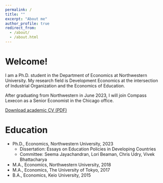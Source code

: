 ```yaml
---
permalink: /
title: ""
excerpt: "About me"
author_profile: true
redirect_from: 
  - /about/
  - /about.html
---
```


Welcome!
======
I am a Ph.D. student in the Department of Economics at Northwestern University. My research field is Development Economics at the intersection of Industrial Organization and the Economics of Education. 

After graduating from Northwestern in June 2023, I will join Compass Lexecon as a Senior Economist in the Chicago office.

[Download academic CV (PDF)](http://KensukeMaeba.github.io/files/Maeba_CV.pdf)

Education
======
* Ph.D., Economics, Northwestern University, 2023
  * Dissertation: Essays on Education Policies in Developing Countries
  * Committee: Seema Jayachandran, Lori Beaman, Chris Udry, Vivek Bhattacharya
* M.A., Economics, Northwestern University, 2018
* M.A., Economics, The University of Tokyo, 2017
* B.A., Economics, Keio University, 2015

